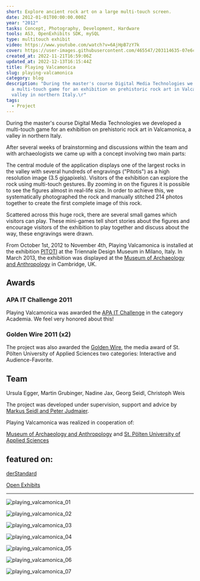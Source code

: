 ```yaml
---
short: Explore ancient rock art on a large multi-touch screen.
date: 2012-01-01T00:00:00.000Z
year: "2012"
tasks: Concept, Photography, Development, Hardware
tools: AS3, OpenExhibits SDK, mySQL
type: multitouch exhibit
video: https://www.youtube.com/watch?v=6AjHpB7zY7k
cover: https://user-images.githubusercontent.com/465547/203114635-07e6c446-122a-40da-950c-d41fdc6fed73.jpg
created_at: 2022-11-21T16:59:06Z
updated_at: 2022-12-13T16:15:44Z
title: Playing Valcamonica
slug: playing-valcamonica
category: blog
description: "During the master's course Digital Media Technologies we developed
  a multi-touch game for an exhibition on prehistoric rock art in Valcamonica, a
  valley in northern Italy.\r"
tags:
  - Project
---
```



During the master's course Digital Media Technologies we developed a multi-touch game for an exhibition on prehistoric rock art in Valcamonica, a valley in northern Italy.

After several weeks of brainstorming and discussions within the team and with archaeologists we came up with a concept involving two main parts:

The central module of the application displays one of the largest rocks in the valley with several hundreds of engravings ("Pitotis") as a high resolution image (3.5 gigapixels). Visitors of the exhibition can explore the rock using multi-touch gestures. By zooming in on the figures it is possible to see the figures almost in real-life size. In order to achieve this, we systematically photographed the rock and manually stitched 214 photos together to create the first complete image of this rock.

Scattered across this huge rock, there are several small games which visitors can play. These mini-games tell short stories about the figures and encourage visitors of the exhibition to play together and discuss about the way, these engravings were drawn.

From October 1st, 2012 to November 4th, Playing Valcamonica is installed at the exhibition [PITOTI](http://triennale.it/en/exhibitions/past/1329-pitoti-digital-rock-art-from-ancient-europe) at the Triennale Design Museum in Milano, Italy. In March 2013, the exhibition was displayed at the [Museum of Archaeology and Anthropology](http://maa.cam.ac.uk/) in Cambridge, UK.

## Awards
### APA IT Challenge 2011
Playing Valcamonica was awarded the [APA IT Challenge](http://challenge.apa-it.at/cms/challenge/artikel.html?channel=CH0346&doc=CMS1317643985987) in the category Academia. We feel very honored about this!

### Golden Wire 2011 (x2)
The project was also awarded the [Golden Wire](http://goldenwire.fhstp.ac.at/rueckblick/2011-2/), the media award of St. Pölten University of Applied Sciences two categories: Interactive and Audience-Favorite.

## Team

Ursula Egger, Martin Grubinger, Nadine Jax, Georg Seidl, Christoph Weis

The project was developed under supervision, support and advice by [Markus Seidl and Peter Judmaier](http://mc.fhstp.ac.at/).

Playing Valcamonica was realized in cooperation of:

[Museum of Archaeology and Anthropology](http://maa.cam.ac.uk/) and [St. Pölten University of Applied Sciences](http://www.fhstp.ac.at/)


## featured on:

[derStandard](http://derstandard.at/1317018647838/Zum-Greifen-nah-Das-Betatschen-praehistorischer-Pueppchen)

[Open Exhibits](http://openexhibits.org/culture/playing-valcamonica-multitouch-application-developed-with-open-exhibits/7369/)

---

![playing_valcamonica_01](https://user-images.githubusercontent.com/465547/203114635-07e6c446-122a-40da-950c-d41fdc6fed73.jpg)

![playing_valcamonica_02](https://user-images.githubusercontent.com/465547/203114642-8101d49d-dc49-4050-b1bd-e07e6119bbb2.jpg)

![playing_valcamonica_03](https://user-images.githubusercontent.com/465547/203114646-a2047386-9d34-453f-9fbb-2fad66884439.jpg)

![playing_valcamonica_04](https://user-images.githubusercontent.com/465547/203114649-a4f0aa46-458b-4889-a18b-88ef10d9b12b.jpg)

![playing_valcamonica_05](https://user-images.githubusercontent.com/465547/203114652-28a50b9a-f120-46a5-820d-1a1eedfc385c.jpg)

![playing_valcamonica_06](https://user-images.githubusercontent.com/465547/203114656-f07a1675-cd35-439a-8aa5-2658db5b5941.jpg)

![playing_valcamonica_07](https://user-images.githubusercontent.com/465547/203114659-9866daf7-f416-4e91-8984-7c5e187f2c95.jpg)





